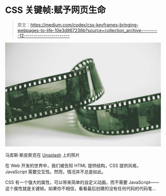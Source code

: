 # CSS 关键帧:赋予网页生命

> 原文：<https://medium.com/codex/css-keyframes-bringing-webpages-to-life-10e3d967236b?source=collection_archive---------12----------------------->

![](img/211867703b3ef32ef05b4c9c408b995b.png)

马库斯·斯皮斯克在 [Unsplash](https://unsplash.com?utm_source=medium&utm_medium=referral) 上的照片

在 Web 开发的世界中，我们被告知 HTML 提供结构，CSS 提供风格，JavaScript 需要交互性。然而，情况并不总是如此。

CSS 有一个强大的属性，可以带来简单的自定义动画，而不需要 JavaScript——这个属性就是关键帧。如果你不相信，看看最后创建的没有任何代码的代码笔…